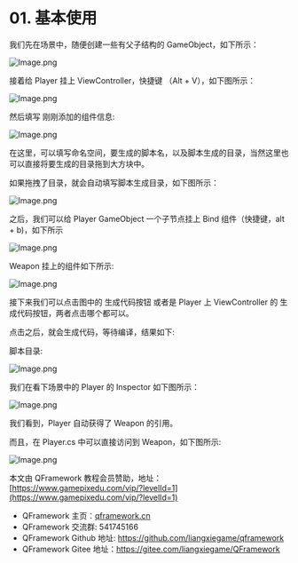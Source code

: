 ﻿# 01. 基本使用

我们先在场景中，随便创建一些有父子结构的 GameObject，如下所示：

![Image.png](https://file.liangxiegame.com/ed37997b-614b-4fb1-baa8-c23d7748c67d.png)

接着给 Player 挂上 ViewController，快捷键 （Alt + V），如下图所示：

![Image.png](https://file.liangxiegame.com/cfb5f767-120f-4e0f-a69b-bdef1b6e9c98.png)

然后填写 刚刚添加的组件信息:

![Image.png](https://file.liangxiegame.com/a2bc2a07-02bf-46e3-ad65-36309c290bce.png)

在这里，可以填写命名空间，要生成的脚本名，以及脚本生成的目录，当然这里也可以直接将要生成的目录拖到大方块中。

如果拖拽了目录，就会自动填写脚本生成目录，如下图所示：

![Image.png](https://file.liangxiegame.com/41f2abac-2fcf-4c03-8ba0-ab45f71859f3.png)

之后，我们可以给 Player GameObject 一个子节点挂上 Bind 组件（快捷键，alt + b)，如下所示

![Image.png](https://file.liangxiegame.com/e818f0e5-6bfc-436b-8f61-20fb90da4bd6.png)

Weapon 挂上的组件如下所示:

![Image.png](https://file.liangxiegame.com/04e7c9a4-0bc6-4257-9793-41531c3faa64.png)

接下来我们可以点击图中的 生成代码按钮 或者是 Player 上 ViewController 的 生成代码按钮，两者点击哪个都可以。

点击之后，就会生成代码，等待编译，结果如下:

脚本目录:

![Image.png](https://file.liangxiegame.com/d3fc5522-6655-4318-8bec-7f4721753110.png)

我们在看下场景中的 Player 的 Inspector 如下图所示：

![Image.png](https://file.liangxiegame.com/07c51906-6c1d-49be-bb9b-faef8ce999ae.png)

我们看到，Player 自动获得了 Weapon 的引用。

而且，在 Player.cs 中可以直接访问到 Weapon，如下图所示:

![Image.png](https://file.liangxiegame.com/3a9f0ac1-c05c-4cdf-b442-c33fadb6897a.png)

本文由 QFramework 教程会员赞助，地址：[https://www.gamepixedu.com/vip/?levelId=1](https://www.gamepixedu.com/vip/?levelId=1)

* QFramework 主页：[qframework.cn](https://qframework.cn)
* QFramework 交流群: 541745166
* QFramework Github 地址: <https://github.com/liangxiegame/qframework>
* QFramework Gitee 地址：<https://gitee.com/liangxiegame/QFramework>
